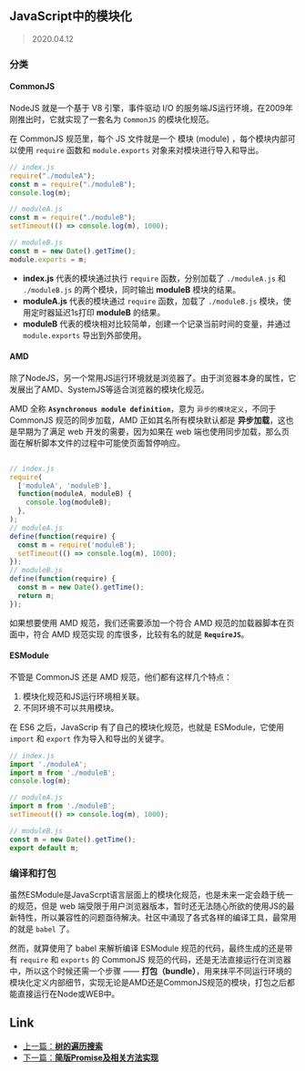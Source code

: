## JavaScript中的模块化

> 2020.04.12

### 分类
#### CommonJS

NodeJS 就是一个基于 V8 引擎，事件驱动 I/O 的服务端JS运行环境，在2009年刚推出时，它就实现了一套名为 `CommonJS` 的模块化规范。

在 CommonJS 规范里，每个 JS 文件就是一个 模块 (module) ，每个模块内部可以使用 `require` 函数和 `module.exports` 对象来对模块进行导入和导出。

```javascript
// index.js
require("./moduleA");
const m = require("./moduleB");
console.log(m);

// moduleA.js
const m = require("./moduleB");
setTimeout(() => console.log(m), 1000);

// moduleB.js
const m = new Date().getTime();
module.exports = m;
```

+ **index.js** 代表的模块通过执行 `require` 函数，分别加载了 `./moduleA.js` 和 `./moduleB.js` 的两个模块，同时输出 **moduleB** 模块的结果。
+ **moduleA.js** 代表的模块通过 `require` 函数，加载了 `./moduleB.js` 模块，使用定时器延迟1s打印 **moduleB** 的结果。
+ **moduleB** 代表的模块相对比较简单，创建一个记录当前时间的变量，并通过 `module.exports` 导出到外部使用。

#### AMD

除了NodeJS，另一个常用JS运行环境就是浏览器了。由于浏览器本身的属性，它发展出了AMD、SystemJS等适合浏览器的模块化规范。

AMD 全称 **`Asynchronous module definition`**，意为 `异步的模块定义`，不同于 CommonJS 规范的同步加载，AMD 正如其名所有模块默认都是 **异步加载**，这也是早期为了满足 web 开发的需要，因为如果在 web 端也使用同步加载，那么⻚面在解析脚本文件的过程中可能使⻚面暂停响应。

```javascript
 
// index.js
require(
  ['moduleA', 'moduleB'],
  function(moduleA, moduleB) {
    console.log(moduleB);
  },
);
// moduleA.js
define(function(require) {
  const m = require('moduleB');
  setTimeout(() => console.log(m), 1000);
});
// moduleB.js
define(function(require) {
  const m = new Date().getTime();
  return m;
});
```

如果想要使用 AMD 规范，我们还需要添加一个符合 AMD 规范的加载器脚本在⻚面中，符合 AMD 规范实现 的库很多，比较有名的就是 **`RequireJS`**。

#### ESModule

不管是 CommonJS 还是 AMD 规范，他们都有这样几个特点：

1. 模块化规范和JS运行环境相关联。
2. 不同环境不可以共用模块。

在 ES6 之后，JavaScrip 有了自己的模块化规范，也就是 ESModule，它使用 `import` 和 `export` 作为导入和导出的关键字。

```javascript
// index.js
import './moduleA';
import m from './moduleB';
console.log(m);

// moduleA.js
import m from './moduleB';
setTimeout(() => console.log(m), 1000);

// moduleB.js
const m = new Date().getTime();
export default m;
```

### 编译和打包

虽然ESModule是JavaScrpt语言层面上的模块化规范，也是未来一定会趋于统一的规范，但是 web 端受限于用户浏览器版本，暂时还无法随心所欲的使用JS的最新特性，所以兼容性的问题亟待解决。社区中涌现了各式各样的编译工具，最常用的就是 `babel` 了。

然而，就算使用了 babel 来解析编译 ESModule 规范的代码，最终生成的还是带有 `require` 和 `exports` 的 CommonJS 规范的代码，还是无法直接运行在浏览器中，所以这个时候还需一个步骤 —— **打包（bundle）**，用来抹平不同运行环境的模块化定义内部细节，实现无论是AMD还是CommonJS规范的模块，打包之后都能直接运行在Node或WEB中。

## Link

+ [上一篇：**树的遍历搜索**](../Others/树的遍历搜索.md)
+ [下一篇：**简版Promise及相关方法实现**](../DIY/简版Promise实现.md)